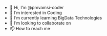 - 👋 Hi, I’m @pmvamsi-coder
- 👀 I’m interested in Coding
- 🌱 I’m currently learning BigData Technologies
- 💞️ I’m looking to collaborate on 
- 📫 How to reach me 

<!---
pmvamsi-coder/pmvamsi-coder is a ✨ special ✨ repository because its `README.md` (this file) appears on your GitHub profile.
You can click the Preview link to take a look at your changes.
--->
